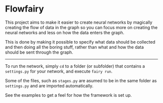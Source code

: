 # Flowfairy

This project aims to make it easier to create neural networks by magically creating the flow of data in the graph so you can focus more on creating the neural networks and less on how the data enters the graph. 

This is done by making it possible to specify what data should be collected and then doing all the boring stuff, rather than what and how the data should be sent through the graph.

-------------------------------------------------------------------------------

To run the network, simply `cd` to a folder (or subfolder) that contains a `settings.py` for your network, and 
execute `fairy run`.

Some of the files, such as `stages.py` are asumed to be in the same folder as `settings.py` and are imported 
automatically.

See the examples to get a feel for how the framework is set up.
